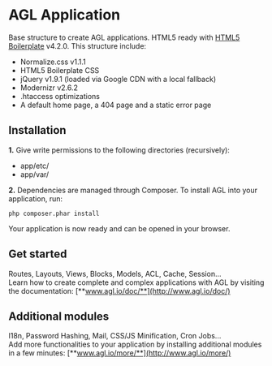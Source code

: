AGL Application
===============

Base structure to create AGL applications. HTML5 ready with [HTML5 Boilerplate](http://html5boilerplate.com/) v4.2.0. This structure include:

* Normalize.css v1.1.1
* HTML5 Boilerplate CSS
* jQuery v1.9.1 (loaded via Google CDN with a local fallback)
* Modernizr v2.6.2
* .htaccess optimizations
* A default home page, a 404 page and a static error page

## Installation

**1.** Give write permissions to the following directories (recursively):

* app/etc/
* app/var/

**2.** Dependencies are managed through Composer. To install AGL into your application, run:

	php composer.phar install

Your application is now ready and can be opened in your browser.

## Get started

Routes, Layouts, Views, Blocks, Models, ACL, Cache, Session...<br>
Learn how to create complete and complex applications with AGL by visiting the documentation: [**www.agl.io/doc/**](http://www.agl.io/doc/)

## Additional modules

I18n, Password Hashing, Mail, CSS/JS Minification, Cron Jobs...<br>
Add more functionalities to your application by installing additional modules in a few minutes: [**www.agl.io/more/**](http://www.agl.io/more/)
